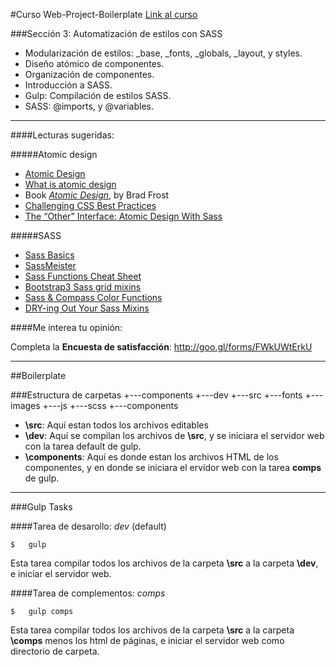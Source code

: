 ﻿#Curso Web-Project-Boilerplate
[Link al curso]



###Sección 3: Automatización de estilos con SASS
- Modularización de estilos: _base, _fonts, _globals, _layout, y styles.
- Diseño atómico de componentes.
- Organización de componentes.
- Introducción a SASS.
- Gulp: Compilación de estilos SASS.
- SASS: @imports, y @variables.


---

####Lecturas sugeridas:

#####Atomic design
- [Atomic Design]
- [What is atomic design]
- Book [_Atomic Design_], by Brad Frost
- [Challenging CSS Best Practices]
- [The “Other” Interface: Atomic Design With Sass]

#####SASS
- [Sass Basics]
- [SassMeister]
- [Sass Functions Cheat Sheet]
- [Bootstrap3 Sass grid mixins]
- [Sass & Compass Color Functions]
- [DRY-ing Out Your Sass Mixins]


####Me interea tu opinión:

Completa la **Encuesta de satisfacción**: <http://goo.gl/forms/FWkUWtErkU>

---

##Boilerplate

###Estructura de carpetas
	+---components
	+---dev
	+---src
		+---fonts
		+---images
		+---js
		+---scss
		    +---components

- **\src**: Aquí estan todos los archivos editables
- **\dev**: Aquí se compilan los archivos de **\src**, y se iniciara el servidor web con la tarea default de gulp.
- **\components**: Aquí es donde estan los archivos HTML de los componentes, y en donde se iniciara el ervidor web con la tarea **comps** de gulp.

---

###Gulp Tasks

####Tarea de desarollo: _dev_ (default)

```
$	gulp
```
Esta tarea compilar todos los archivos de la carpeta **\src** a la carpeta **\dev**, e iniciar el servidor web.

####Tarea de complementos: _comps_ 

```
$	gulp comps
```
Esta tarea compilar todos los archivos de la carpeta **\src** a la carpeta **\comps** menos los html de páginas, e iniciar el servidor web como directorio de carpeta.




[Link al curso]: https://github.com/Lukas238/curso-web-project-boilerplate

[Atomic Design]: http://bradfrost.com/blog/post/atomic-web-design/
[What is atomic design]: https://habaneroconsulting.com/insights/what-is-atomic-design#.VXhCX_l_Pp4
[_Atomic Design_]: http://atomicdesign.bradfrost.com/table-of-contents/
[Challenging CSS Best Practices]: http://www.smashingmagazine.com/2013/10/21/challenging-css-best-practices-atomic-approach/
[The “Other” Interface: Atomic Design With Sass]: http://www.smashingmagazine.com/2013/08/02/other-interface-atomic-design-sass/
[Sass Basics]: http://sass-lang.com/guide
[SassMeister]: http://sassmeister.com/
[Sass Functions Cheat Sheet]: http://www.cheatography.com/hamidyfine/cheat-sheets/sass-functions/
[Bootstrap3 Sass grid mixins]: http://www.cheatography.com/lukas238/cheat-sheets/bootstrap3-sass-mixins/
[Sass & Compass Color Functions]: http://jackiebalzer.com/color
[DRY-ing Out Your Sass Mixins]: http://alistapart.com/article/dry-ing-out-your-sass-mixins